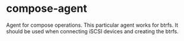 compose-agent
=============

Agent for compose operations. This particular agent works for btrfs. It should be used when connecting iSCSI devices and creating the btrfs.
